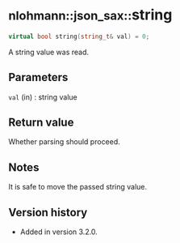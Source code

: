 # <small>nlohmann::json_sax::</small>string

```cpp
virtual bool string(string_t& val) = 0;
```

A string value was read.

## Parameters

`val` (in)
:   string value

## Return value

Whether parsing should proceed.

## Notes

It is safe to move the passed string value.

## Version history

- Added in version 3.2.0.
